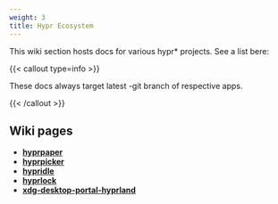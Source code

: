 ```yaml
---
weight: 3
title: Hypr Ecosystem
---
```


This wiki section hosts docs for various hypr* projects. See a list bere:

{{< callout type=info >}}

These docs always target latest -git branch of respective apps.

{{< /callout >}}

## Wiki pages

- **[hyprpaper](./hyprpaper)**
- **[hyprpicker](./hyprpicker)**
- **[hypridle](./hypridle)**
- **[hyprlock](./hyprlock)**
- **[xdg-desktop-portal-hyprland](./xdg-desktop-portal-hyprland)**
